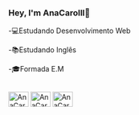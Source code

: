 ### Hey, I'm AnaCarolll👋

-💻Estudando Desenvolvimento Web

-📚Estudando Inglês

-🎓Formada E.M




<div style="display: inline_block"><br>
   <img align="center" alt="AnaCarolll-Js" height="30" width="40" src= "https://cdn.jsdelivr.net/gh/devicons/devicon/icons/javascript/javascript-original.svg">
  <img align="center" alt="AnaCarolll-Js" height="30" width="40" src="https://cdn.jsdelivr.net/gh/devicons/devicon/icons/html5/html5-original.svg" />
  <img align="center" alt="AnaCarolll-Js" height="30" width="40" src="https://cdn.jsdelivr.net/gh/devicons/devicon/icons/css3/css3-original.svg" />
  
